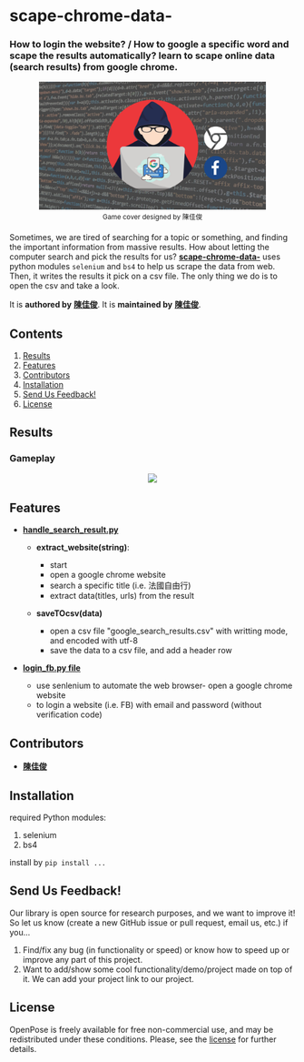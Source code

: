 # scape-chrome-data-
### How to login the website? / How to google a specific word and scape the results automatically? learn to scape online data (search results) from google chrome.
<p align="center">
    <img src="/scape.png" width="400">
    <br>
    <sup>Game cover designed by 陳佳俊
    </sup>
</p>

Sometimes, we are tired of searching for a topic or something, and finding the important information from massive results. How about letting the computer search and pick the results for us? [**scape-chrome-data-**](https://github.com/jerryboy1031/scrape-chrome-data-) uses python modules `selenium` and `bs4` to help us scrape the data from web. Then, it writes the results it pick on a csv file. The only thing we do is to open the csv and take a look.

It is **authored by** [**陳佳俊**](https://github.com/jerryboy1031). It is **maintained by** [**陳佳俊**](https://github.com/jerryboy1031).


## Contents
1. [Results](#results)
2. [Features](#features)
3. [Contributors](#contributors)
4. [Installation](#installation)
5. [Send Us Feedback!](#send-us-feedback)
6. [License](#license)



## Results
### Gameplay
<p align="center">
    <img src=".vs/figs/gameplay1.png" width="300">
</p>


## Features

- **[handle_search_result.py](https://github.com/jerryboy1031/scrape-chrome-data-/blob/main/handle_search_result.py)** 
    - **extract_website(string)**:
        -  start
        - open a google chrome website
        - search a specific title (i.e. 法國自由行)
        - extract data(titles, urls) from the result

    - **saveTOcsv(data)**
        - open a csv file "google_search_results.csv" with writting mode, and encoded with utf-8
        - save the data to a csv file, and add a header row


- **[login_fb.py file](https://github.com/jerryboy1031/scrape-chrome-data-/blob/main/login_fb.py)**
    - use senlenium to automate the web browser- open a google chrome website
    - to login a website (i.e. FB) with email and password (without verification code)

## Contributors
- [**陳佳俊**](https://github.com/jerryboy1031)

## Installation
required Python modules:
1. selenium
2. bs4

install by `pip install ...`

## Send Us Feedback!
Our library is open source for research purposes, and we want to improve it! So let us know (create a new GitHub issue or pull request, email us, etc.) if you...
1. Find/fix any bug (in functionality or speed) or know how to speed up or improve any part of this project.
2. Want to add/show some cool functionality/demo/project made on top of it. We can add your project link to our project.

## License
OpenPose is freely available for free non-commercial use, and may be redistributed under these conditions. Please, see the [license](./LICENSE) for further details.
